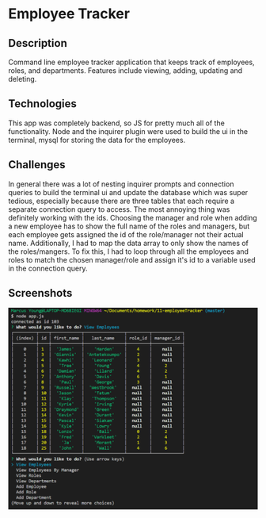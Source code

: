 # Employee Tracker

## Description
Command line employee tracker application that keeps track of employees, roles, and departments. Features include viewing, adding, updating and deleting.

## Technologies
This app was completely backend, so JS for pretty much all of the functionality. Node and the inquirer plugin were used to build the ui in the terminal, mysql for storing the data for the employees.

## Challenges
In general there was a lot of nesting inquirer prompts and connection queries to build the terminal ui and update the database which was super tedious, especially because there are three tables that each require a separate connection query to access. The most annoying thing was definitely working with the ids. Choosing the manager and role when adding a new employee has to show the full name of the roles and managers, but each employee gets assigned the id of the role/manager not their actual name. Additionally, I had to map the data array to only show the names of the roles/mangers. To fix this, I had to loop through all the employees and roles to match the chosen manager/role and assign it's id to a variable used in the connection query. 
  
## Screenshots
![Employee Tracker Screenshot](https://github.com/DMarcusYoung/11-employeeTracker/blob/master/employeeTrackerScreenshot.PNG)

